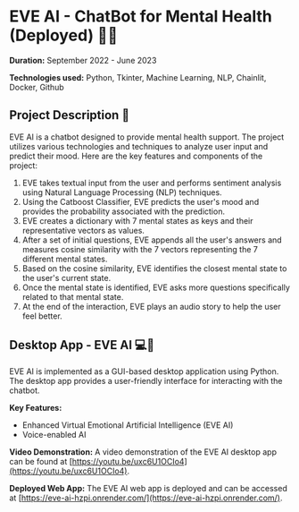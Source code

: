 # EVE AI - ChatBot for Mental Health (Deployed) 💬🤖

**Duration:** September 2022 - June 2023

**Technologies used:** Python, Tkinter, Machine Learning, NLP, Chainlit, Docker, Github

## Project Description 📝

EVE AI is a chatbot designed to provide mental health support. The project utilizes various technologies and techniques to analyze user input and predict their mood. Here are the key features and components of the project:

1. EVE takes textual input from the user and performs sentiment analysis using Natural Language Processing (NLP) techniques.
2. Using the Catboost Classifier, EVE predicts the user's mood and provides the probability associated with the prediction.
3. EVE creates a dictionary with 7 mental states as keys and their representative vectors as values.
4. After a set of initial questions, EVE appends all the user's answers and measures cosine similarity with the 7 vectors representing the 7 different mental states.
5. Based on the cosine similarity, EVE identifies the closest mental state to the user's current state.
6. Once the mental state is identified, EVE asks more questions specifically related to that mental state.
7. At the end of the interaction, EVE plays an audio story to help the user feel better.

## Desktop App - EVE AI 💻🤖

EVE AI is implemented as a GUI-based desktop application using Python. The desktop app provides a user-friendly interface for interacting with the chatbot.

**Key Features:**
- Enhanced Virtual Emotional Artificial Intelligence (EVE AI)
- Voice-enabled AI

**Video Demonstration:** A video demonstration of the EVE AI desktop app can be found at [https://youtu.be/uxc6U1OCIo4](https://youtu.be/uxc6U1OCIo4).

**Deployed Web App:** The EVE AI web app is deployed and can be accessed at [https://eve-ai-hzpi.onrender.com/](https://eve-ai-hzpi.onrender.com/).